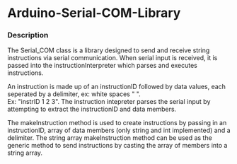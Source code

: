 # Arduino-Serial-COM-Library 
<h3> Description </h3>

The Serial_COM class is a library designed to send and receive string instructions via serial communication. When serial input is received, it is passed into the instructionInterpreter which parses and executes instructions. 

An instruction is made up of an instructionID followed by data values, each seperated by a delimiter, ex: white spaces " ".  
Ex: "instrID 1 2 3". The instruction intepreter parses the serial input by attempting to extract the instructionID and data members.

The makeInstruction method is used to create instructions by passing in an instructionID, array of data members (only string and int implemented) and a delimiter. The string array makeInstruction method can be used as the generic method to send instructions by casting the array of members into a string array. 
